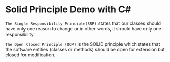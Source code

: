 # Solid Principle Demo with C# 


`The Single Responsibility Principle(SRP)` states that our classes should have only one reason to change or in other words, it should have only one responsibility.

`The Open Closed Principle (OCP)` is the SOLID principle which states that the software entities (classes or methods) should be open for extension but closed for modification.
